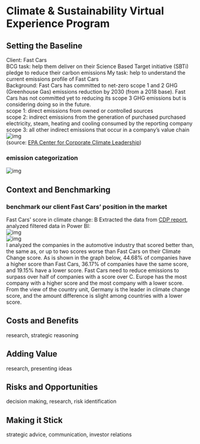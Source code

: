 # Climate & Sustainability Virtual Experience Program
## Setting the Baseline
Client: Fast Cars  
BCG task: help them deliver on their Science Based Target initiative (SBTi) pledge to reduce their carbon emissions 
My task: help to understand the current emissions profile of Fast Cars  
Background: Fast Cars has committed to net-zero scope 1 and 2 GHG (Greenhouse Gas) emissions reduction by 2030 (from a 2018 base). Fast Cars has not committed yet to reducing its scope 3 GHG emissions but is considering doing so in the future.  
scope 1: direct emissions from owned or controlled sources  
scope 2: indirect emissions from the generation of purchased purchased electricity, steam, heating and cooling consumed by the reporting company  
scope 3: all other indirect emissions that occur in a company’s value chain  
![img](https://user-images.githubusercontent.com/83184113/148922284-d19bfca3-9ca3-4ad6-af3b-6f9387f4e476.png)  
(source: [EPA Center for Corporate Climate Leadership](https://www.epa.gov/climateleadership/scope-1-and-scope-2-inventory-guidance))
### emission categorization
![img](https://user-images.githubusercontent.com/83184113/148932058-ab44e5cd-f271-4b5c-b43f-f2ae41265732.png)
## Context and Benchmarking
### benchmark our client Fast Cars’ position in the market
Fast Cars' score in climate change: B
Extracted the data from [CDP report](https://www.cdp.net/en/companies/companies-scores), analyzed filtered data in Power BI:  
![img](https://user-images.githubusercontent.com/83184113/148959348-fbbf828b-080d-4de4-972f-6c31492b0dde.png)  
![img](https://user-images.githubusercontent.com/83184113/148959531-95775c62-3550-4e0b-9430-22895d8e602a.png)  
I analyzed the companies in the automotive industry that scored better than, the same as, or up to two scores worse than Fast Cars on their Climate Change score. As is shown in the graph below, 44.68% of companies have a higher score than Fast Cars, 36.17% of companies have the same score, and 19.15% have a lower score. Fast Cars need to reduce emissions to surpass over half of companies with a score over C. Europe has the most company with a higher score and the most company with a lower score. From the view of the country unit, Germany is the leader in climate change score, and the amount difference is slight among countries with a lower score. 
## Costs and Benefits
research, strategic reasoning

## Adding Value
research, presenting ideas

## Risks and Opportunities
decision making, research, risk identification

## Making it Stick
strategic advice, communication, investor relations
